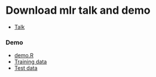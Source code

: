 # Download mlr talk and demo

* [Talk](https://github.com/mlr-org/mlr-outreach/blob/master/2018_04_openML/mlrForOpenML.pdf)

### Demo
* [demo.R](https://github.com/mlr-org/mlr-outreach/blob/master/2018_04_openML/demo.R)
* [Training data](https://github.com/mlr-org/mlr-outreach/blob/master/2018_04_openML/train.csv)
* [Test data](https://github.com/mlr-org/mlr-outreach/blob/master/2018_04_openML/test.csv)